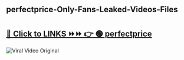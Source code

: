 
 ## perfectprice-Only-Fans-Leaked-Videos-Files

# <h2><a href="https://mediaupload.pro?perfectprice">🔗 Click to LINKS ⏩⏩ 👉 🟢 perfectprice </a></h2>

<a href="https://mediaupload.pro?perfectprice" rel="nofollow" data-target="animated-image.originalLink"><img src="https://i.ibb.co.com/xMMVF88/686577567.gif" alt="Viral Video Original" style="max-width: 100%; display: inline-block;" data-target="animated-image.originalImage"></a>